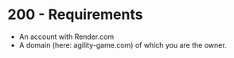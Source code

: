 # 200 - Requirements

- An account with Render.com
- A domain (here: agility-game.com) of which you are the owner.
